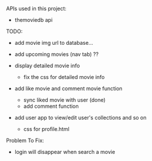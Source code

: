 APIs used in this project:

   - themoviedb api

TODO:

  - add movie img url to database...

  - add upcoming movies (nav tab) ??

  - display detailed movie info
    - fix the css for detailed movie info

  - add like movie and comment movie function
    - sync liked movie with user (done)
    - add comment function

  - add user app to view/edit user's collections and so on
    - css for profile.html
  

Problem To Fix:

  - login will disappear when search a movie